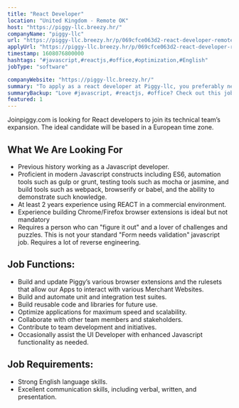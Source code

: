 ```yaml
---
title: "React Developer"
location: "United Kingdom - Remote OK"
host: "https://piggy-llc.breezy.hr/"
companyName: "piggy-llc"
url: "https://piggy-llc.breezy.hr/p/069cfce063d2-react-developer-remote"
applyUrl: "https://piggy-llc.breezy.hr/p/069cfce063d2-react-developer-remote/apply"
timestamp: 1608076800000
hashtags: "#javascript,#reactjs,#office,#optimization,#English"
jobType: "software"

companyWebsite: "https://piggy-llc.breezy.hr/"
summary: "To apply as a react developer at Piggy-llc, you preferably need to have 2 years experience using REACT in a commercial environment."
summaryBackup: "Love #javascript, #reactjs, #office? Check out this job post!"
featured: 1
---
```


Joinpiggy.com is looking for React developers to join its technical team’s expansion. The ideal candidate will be based in a European time zone.

## What We Are Looking For

*   Previous history working as a Javascript developer.
*   Proficient in modern Javascript constructs including ES6, automation tools such as gulp or grunt, testing tools such as mocha or jasmine, and build tools such as webpack, browserify or babel, and the ability to demonstrate such knowledge.
*   At least 2 years experience using REACT in a commercial environment.
*   Experience building Chrome/Firefox browser extensions is ideal but not mandatory
*   Requires a person who can "figure it out" and a lover of challenges and puzzles. This is not your standard "Form needs validation" javascript job. Requires a lot of reverse engineering.

## Job Functions:

*   Build and update Piggy’s various browser extensions and the rulesets that allow our Apps to interact with various Merchant Websites.
*   Build and automate unit and integration test suites.
*   Build reusable code and libraries for future use.
*   Optimize applications for maximum speed and scalability.
*   Collaborate with other team members and stakeholders.
*   Contribute to team development and initiatives.
*   Occasionally assist the UI Developer with enhanced Javascript functionality as needed.

## Job Requirements:

*   Strong English language skills.
*   Excellent communication skills, including verbal, written, and presentation.
